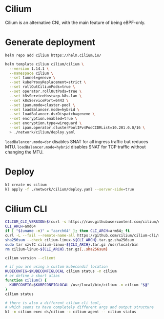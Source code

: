 
# Cilium

Cilium is an alternative CNI, with the main feature of being eBPF-only.

# Generate deployment

```bash
helm repo add cilium https://helm.cilium.io/

helm template cilium cilium/cilium \
  --version 1.14.1 \
  --namespace cilium \
  --set tunnel=geneve \
  --set kubeProxyReplacement=strict \
  --set rollOutCiliumPods=true \
  --set operator.rollOutPods=true \
  --set k8sServiceHost=cp.k8s.lan \
  --set k8sServicePort=6443 \
  --set ipam.mode=cluster-pool \
  --set loadBalancer.mode=hybrid \
  --set loadBalancer.dsrDispatch=geneve \
  --set encryption.enabled=true \
  --set encryption.type=wireguard \
  --set ipam.operator.clusterPoolIPv4PodCIDRList=10.201.0.0/16 \
  > ./network/cilium/deploy.yaml
```

`loadBalancer.mode=dsr` disables SNAT for all ingress traffic but reduces MTU.
`loadBalancer.mode=hybrid` disables SNAT for TCP traffic without changing the MTU.

# Deploy

```bash
kl create ns cilium
kl apply -f ./network/cilium/deploy.yaml --server-side=true
```

# Cilium CLI

```bash
CILIUM_CLI_VERSION=$(curl -s https://raw.githubusercontent.com/cilium/cilium-cli/main/stable.txt)
CLI_ARCH=amd64
if [ "$(uname -m)" = "aarch64" ]; then CLI_ARCH=arm64; fi
curl -L --fail --remote-name-all https://github.com/cilium/cilium-cli/releases/download/${CILIUM_CLI_VERSION}/cilium-linux-${CLI_ARCH}.tar.gz{,.sha256sum}
sha256sum --check cilium-linux-${CLI_ARCH}.tar.gz.sha256sum
sudo tar xzvfC cilium-linux-${CLI_ARCH}.tar.gz /usr/local/bin
rm cilium-linux-${CLI_ARCH}.tar.gz{,.sha256sum}

cilium version --client

# if you are using a custom kubecondif location
KUBECONFIG=$KUBECONFIGLOCAL cilium status -n cilium
# or define a short alias
function cilium() {
  KUBECONFIG=$KUBECONFIGLOCAL /usr/local/bin/cilium -n cilium "$@"
}
cilium status

# there is also a different cilium cli tool,
# which seems to have completely different args and output structure
kl -n cilium exec ds/cilium -c cilium-agent -- cilium status
```
